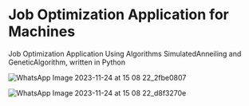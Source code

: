 # Job Optimization Application for Machines
Job Optimization Application Using Algorithms SimulatedAnneiling and GeneticAlgorithm, written in Python

![WhatsApp Image 2023-11-24 at 15 08 22_2fbe0807](https://github.com/omerdikyol/dy_job_optimization/assets/41495154/c6454036-3653-4e1c-9bf3-40dfbb108185)

![WhatsApp Image 2023-11-24 at 15 08 22_d8f3270e](https://github.com/omerdikyol/dy_job_optimization/assets/41495154/2fa7266d-f056-4a68-8b41-0fa05dcee201)

